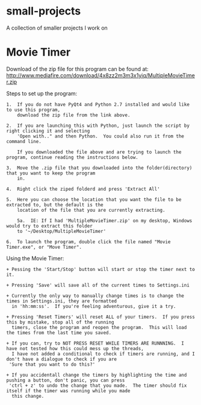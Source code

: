 small-projects
==============

A collection of smaller projects I work on

Movie Timer
===========
Download of the zip file for this program can be found at:
http://www.mediafire.com/download/4x8zz2m3m3x1yiq/MultipleMovieTimer.zip

Steps to set up the program:
    
    1.  If you do not have PyQt4 and Python 2.7 installed and would like to use this program,
        download the zip file from the link above.
    
    2.  If you are launching this with Python, just launch the script by right clicking it and selecting
        'Open with.." and then Python.  You could also run it from the command line.
        
        If you downloaded the file above and are trying to launch the program, continue reading the instructions below.
        
    3.  Move the .zip file that you downloaded into the folder(directory) that you want to keep the program
        in.
    
    4.  Right click the ziped folderd and press 'Extract All'
    
    5.  Here you can choose the location that you want the file to be extracted to, but the default is the
        location of the file that you are currently extracting.
        
        5a.  IE: If I had 'MultipleMovieTimer.zip' on my desktop, Windows would try to extract this folder
        to '~/Desktop/MultipleMovieTimer'
    
    6.  To launch the program, double click the file named "Movie Timer.exe", or "Move Timer".
    
Using the Movie Timer:
    
    + Pessing the 'Start/Stop' button will start or stop the timer next to it.
    
    + Pressing 'Save' will save all of the current times to Settings.ini
    
    + Currently the only way to manually change times is to change the times in Settings.ini, they are formatted
      in 'hh:mm:ss'.  If you're feeling adventurous, give it a try.
    
    + Pressing 'Reset Timers' will reset ALL of your timers.  If you press this by mistake, stop all of the running
      timers, close the program and reopen the program.  This will load the times from the last time you saved.
    
    + If you can, try to NOT PRESS RESET WHILE TIMERS ARE RUNNNING.  I have not tested how this could mess up the threads,
      I have not added a conditional to check if timers are running, and I don't have a dialogue to check if you are
     'Sure that you want to do this?'
      
    + If you accidentall change the timers by highlighting the time and pushing a button, don't panic, you can press
     'ctrl + z' to undo the change that you made.  The timer should fix itself if the timer was running while you made
      this change.
